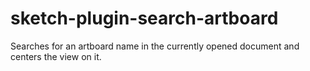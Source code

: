 # sketch-plugin-search-artboard
Searches for an artboard name in the currently opened document and centers the view on it.
